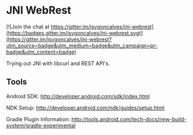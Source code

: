 # JNI WebRest

[![Join the chat at https://gitter.im/jsvgoncalves/jni-webrest](https://badges.gitter.im/jsvgoncalves/jni-webrest.svg)](https://gitter.im/jsvgoncalves/jni-webrest?utm_source=badge&utm_medium=badge&utm_campaign=pr-badge&utm_content=badge)


Trying out JNI with libcurl and REST API's.


## Tools

Android SDK: http://developer.android.com/sdk/index.html

NDK Setup: http://developer.android.com/ndk/guides/setup.html

Gradle Plugin Information: http://tools.android.com/tech-docs/new-build-system/gradle-experimental
